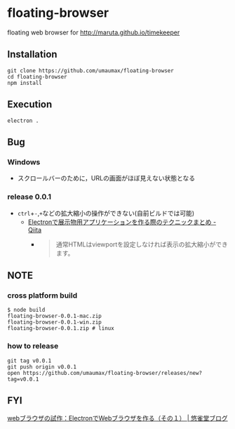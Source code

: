 # floating-browser

floating web browser for http://maruta.github.io/timekeeper

## Installation
```
git clone https://github.com/umaumax/floating-browser
cd floating-browser
npm install
```

## Execution

```
electron .
```

## Bug
### Windows
* スクロールバーのために，URLの画面がほぼ見えない状態となる

### release 0.0.1
* `ctrl`+`-`,`+`などの拡大縮小の操作ができない(自前ビルドでは可能)
  * [Electronで展示物用アプリケーションを作る際のテクニックまとめ \- Qiita]( https://qiita.com/kgsi/items/075775de7ed574481242 )
    * > 通常HTMLはviewportを設定しなければ表示の拡大縮小ができます。

## NOTE
### cross platform build
```
$ node build
floating-browser-0.0.1-mac.zip
floating-browser-0.0.1-win.zip
floating-browser-0.0.1.zip # linux
```

### how to release
```
git tag v0.0.1
git push origin v0.0.1
open https://github.com/umaumax/floating-browser/releases/new?tag=v0.0.1
```

## FYI
[webブラウザの試作：ElectronでWebブラウザを作る（その１） \| 悠雀堂ブログ]( http://www.yujakudo.com/blogs/develop/node-jselectron/test-of-webview/ )
